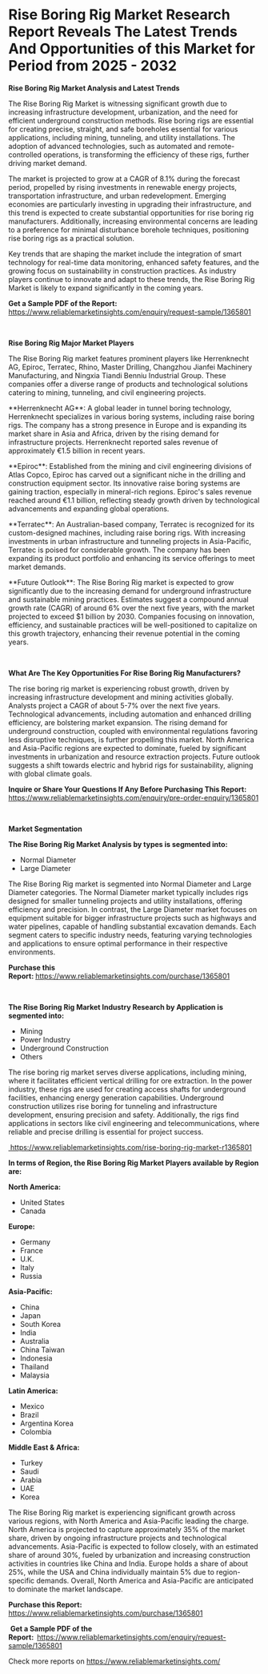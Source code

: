 <p><h1>Rise Boring Rig Market Research Report Reveals The Latest Trends And Opportunities of this Market for Period from 2025 - 2032</h1></p><p><strong>Rise Boring Rig Market Analysis and Latest Trends</strong></p>
<p><p>The Rise Boring Rig Market is witnessing significant growth due to increasing infrastructure development, urbanization, and the need for efficient underground construction methods. Rise boring rigs are essential for creating precise, straight, and safe boreholes essential for various applications, including mining, tunneling, and utility installations. The adoption of advanced technologies, such as automated and remote-controlled operations, is transforming the efficiency of these rigs, further driving market demand.</p><p>The market is projected to grow at a CAGR of 8.1% during the forecast period, propelled by rising investments in renewable energy projects, transportation infrastructure, and urban redevelopment. Emerging economies are particularly investing in upgrading their infrastructure, and this trend is expected to create substantial opportunities for rise boring rig manufacturers. Additionally, increasing environmental concerns are leading to a preference for minimal disturbance borehole techniques, positioning rise boring rigs as a practical solution.</p><p>Key trends that are shaping the market include the integration of smart technology for real-time data monitoring, enhanced safety features, and the growing focus on sustainability in construction practices. As industry players continue to innovate and adapt to these trends, the Rise Boring Rig Market is likely to expand significantly in the coming years.</p></p>
<p><strong>Get a Sample PDF of the Report:&nbsp;</strong> <a href="https://www.reliablemarketinsights.com/enquiry/request-sample/1365801?utm_campaign=3164&utm_medium=2&utm_source=Github&utm_content=ia&utm_term=22032025&utm_id=rise-boring-rig">https://www.reliablemarketinsights.com/enquiry/request-sample/1365801</a></p>
<p>&nbsp;</p>
<p><strong>Rise Boring Rig Major Market Players</strong></p>
<p><p>The Rise Boring Rig market features prominent players like Herrenknecht AG, Epiroc, Terratec, Rhino, Master Drilling, Changzhou Jianfei Machinery Manufacturing, and Ningxia Tiandi Benniu Industrial Group. These companies offer a diverse range of products and technological solutions catering to mining, tunneling, and civil engineering projects.</p><p>**Herrenknecht AG**: A global leader in tunnel boring technology, Herrenknecht specializes in various boring systems, including raise boring rigs. The company has a strong presence in Europe and is expanding its market share in Asia and Africa, driven by the rising demand for infrastructure projects. Herrenknecht reported sales revenue of approximately €1.5 billion in recent years.</p><p>**Epiroc**: Established from the mining and civil engineering divisions of Atlas Copco, Epiroc has carved out a significant niche in the drilling and construction equipment sector. Its innovative raise boring systems are gaining traction, especially in mineral-rich regions. Epiroc's sales revenue reached around €1.1 billion, reflecting steady growth driven by technological advancements and expanding global operations.</p><p>**Terratec**: An Australian-based company, Terratec is recognized for its custom-designed machines, including raise boring rigs. With increasing investments in urban infrastructure and tunneling projects in Asia-Pacific, Terratec is poised for considerable growth. The company has been expanding its product portfolio and enhancing its service offerings to meet market demands.</p><p>**Future Outlook**: The Rise Boring Rig market is expected to grow significantly due to the increasing demand for underground infrastructure and sustainable mining practices. Estimates suggest a compound annual growth rate (CAGR) of around 6% over the next five years, with the market projected to exceed $1 billion by 2030. Companies focusing on innovation, efficiency, and sustainable practices will be well-positioned to capitalize on this growth trajectory, enhancing their revenue potential in the coming years.</p></p>
<p>&nbsp;</p>
<p><strong>What Are The Key Opportunities For Rise Boring Rig Manufacturers?</strong></p>
<p><p>The rise boring rig market is experiencing robust growth, driven by increasing infrastructure development and mining activities globally. Analysts project a CAGR of about 5-7% over the next five years. Technological advancements, including automation and enhanced drilling efficiency, are bolstering market expansion. The rising demand for underground construction, coupled with environmental regulations favoring less disruptive techniques, is further propelling this market. North America and Asia-Pacific regions are expected to dominate, fueled by significant investments in urbanization and resource extraction projects. Future outlook suggests a shift towards electric and hybrid rigs for sustainability, aligning with global climate goals.</p></p>
<p><strong>Inquire or Share Your Questions If Any Before Purchasing This Report:</strong> <a href="https://www.reliablemarketinsights.com/enquiry/pre-order-enquiry/1365801?utm_campaign=3164&utm_medium=2&utm_source=Github&utm_content=ia&utm_term=22032025&utm_id=rise-boring-rig">https://www.reliablemarketinsights.com/enquiry/pre-order-enquiry/1365801</a></p>
<p>&nbsp;</p>
<p><strong>Market Segmentation</strong></p>
<p><strong>The Rise Boring Rig Market Analysis by types is segmented into:</strong></p>
<p><ul><li>Normal Diameter</li><li>Large Diameter</li></ul></p>
<p><p>The Rise Boring Rig market is segmented into Normal Diameter and Large Diameter categories. The Normal Diameter market typically includes rigs designed for smaller tunneling projects and utility installations, offering efficiency and precision. In contrast, the Large Diameter market focuses on equipment suitable for bigger infrastructure projects such as highways and water pipelines, capable of handling substantial excavation demands. Each segment caters to specific industry needs, featuring varying technologies and applications to ensure optimal performance in their respective environments.</p></p>
<p><strong>Purchase this Report:&nbsp;</strong><a href="https://www.reliablemarketinsights.com/purchase/1365801?utm_campaign=3164&utm_medium=2&utm_source=Github&utm_content=ia&utm_term=22032025&utm_id=rise-boring-rig">https://www.reliablemarketinsights.com/purchase/1365801</a></p>
<p>&nbsp;</p>
<p><strong>The Rise Boring Rig Market Industry Research by Application is segmented into:</strong></p>
<p><ul><li>Mining</li><li>Power Industry</li><li>Underground Construction</li><li>Others</li></ul></p>
<p><p>The rise boring rig market serves diverse applications, including mining, where it facilitates efficient vertical drilling for ore extraction. In the power industry, these rigs are used for creating access shafts for underground facilities, enhancing energy generation capabilities. Underground construction utilizes rise boring for tunneling and infrastructure development, ensuring precision and safety. Additionally, the rigs find applications in sectors like civil engineering and telecommunications, where reliable and precise drilling is essential for project success.</p></p>
<p><a href="https://www.reliablemarketinsights.com/rise-boring-rig-market-r1365801?utm_campaign=3164&utm_medium=2&utm_source=Github&utm_content=ia&utm_term=22032025&utm_id=rise-boring-rig">&nbsp;https://www.reliablemarketinsights.com/rise-boring-rig-market-r1365801</a></p>
<p><strong>In terms of Region, the Rise Boring Rig Market Players available by Region are:</strong></p>
<p>
    <p> <strong> North America: </strong>
        <ul>
            <li>United States</li>
            <li>Canada</li>
        </ul>
        </p> 
    <p> <strong> Europe: </strong>
        <ul>
            <li>Germany</li>
            <li>France</li>
            <li>U.K.</li>
            <li>Italy</li>
            <li>Russia</li>
        </ul>
        </p> 
    <p> <strong> Asia-Pacific: </strong>
        <ul>
            <li>China</li>
            <li>Japan</li>
            <li>South Korea</li>
            <li>India</li>
            <li>Australia</li>
            <li>China Taiwan</li>
            <li>Indonesia</li>
            <li>Thailand</li>
            <li>Malaysia</li>
        </ul>
        </p> 
    <p> <strong> Latin America: </strong>
        <ul>
            <li>Mexico</li>
            <li>Brazil</li>
            <li>Argentina Korea</li>
            <li>Colombia</li>
        </ul>
        </p> 
    <p> <strong> Middle East & Africa: </strong>
        <ul>
            <li>Turkey</li>
            <li>Saudi</li>
            <li>Arabia</li>
            <li>UAE</li>
            <li>Korea</li>
        </ul>
    </p>
    </p>
<p><p>The Rise Boring Rig market is experiencing significant growth across various regions, with North America and Asia-Pacific leading the charge. North America is projected to capture approximately 35% of the market share, driven by ongoing infrastructure projects and technological advancements. Asia-Pacific is expected to follow closely, with an estimated share of around 30%, fueled by urbanization and increasing construction activities in countries like China and India. Europe holds a share of about 25%, while the USA and China individually maintain 5% due to region-specific demands. Overall, North America and Asia-Pacific are anticipated to dominate the market landscape.</p></p>
<p><strong>Purchase this Report: </strong><a href="https://www.reliablemarketinsights.com/purchase/1365801?utm_campaign=3164&utm_medium=2&utm_source=Github&utm_content=ia&utm_term=22032025&utm_id=rise-boring-rig">https://www.reliablemarketinsights.com/purchase/1365801</a></p>
<p>&nbsp;<strong>Get a Sample PDF of the Report:&nbsp;&nbsp;</strong><a href="https://www.reliablemarketinsights.com/enquiry/request-sample/1365801?utm_campaign=3164&utm_medium=2&utm_source=Github&utm_content=ia&utm_term=22032025&utm_id=rise-boring-rig">https://www.reliablemarketinsights.com/enquiry/request-sample/1365801</a></p>
<p><strong></strong></p>
<p>Check more reports on <a href="https://www.reliablemarketinsights.com/?utm_campaign=3164&utm_medium=2&utm_source=Github&utm_content=ia&utm_term=22032025&utm_id=rise-boring-rig">https://www.reliablemarketinsights.com/</a></p>